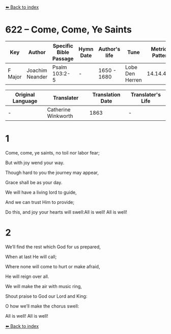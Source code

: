 [⬅️ Back to index](../README.md)

# 622 – Come, Come, Ye Saints

Key | Author   | Specific Bible Passage     |Hymn Date |Author's life |Tune |Metrical Pattern   |Composer/Source                                                                                        
-- | --------- | ---------------------------|----------|--------------|-----|-------------------|-------------   
F Major  | Joachim Neander      | Psalm 103:2-5 | -  | 1650 - 1680 | Lobe Den Herren | 14.14.4.7.8 | Chorale Book for England, 1863 

Original Language | Translater | Translation Date   | Translater's Life     
----------------- | --------- | --------------------|-------------   
\-  | Catherine Winkworth      | 1863 | -  | 1827 - 1878 



# 1

Come, come, ye saints, no toil nor labor fear;

But with joy wend your way.

Though hard to you the journey may appear,

Grace shall be as your day.

We will have a living lord to guide,

And we can trust Him to provide;

Do this, and joy your hearts will swell:All is well! All is well!



# 2

We’ll find the rest which God for us prepared,

When at last He will call;

Where none will come to hurt or make afraid,

He will reign over all.

We will make the air with music ring,

Shout praise to God our Lord and King:

O how we’ll make the chorus swell:

All is well! All is well!

[⬅️ Back to index](../README.md)
